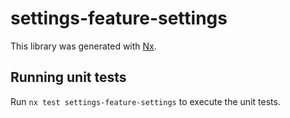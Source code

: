 # settings-feature-settings

This library was generated with [Nx](https://nx.dev).

## Running unit tests

Run `nx test settings-feature-settings` to execute the unit tests.
